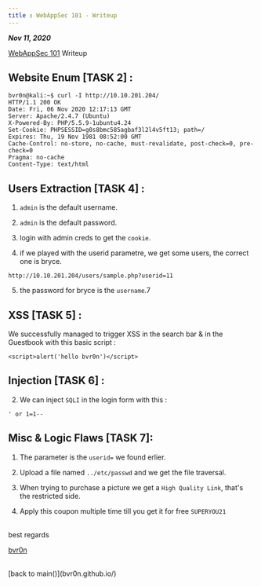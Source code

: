 ```yaml
---
title : WebAppSec 101 - Writeup
---
```


_**Nov 11, 2020**_

[WebAppSec 101](https://tryhackme.com/room/webappsec101) Writeup

## Website Enum [TASK 2] :
```
bvr0n@kali:~$ curl -I http://10.10.201.204/
HTTP/1.1 200 OK
Date: Fri, 06 Nov 2020 12:17:13 GMT
Server: Apache/2.4.7 (Ubuntu)
X-Powered-By: PHP/5.5.9-1ubuntu4.24
Set-Cookie: PHPSESSID=g0s8bmc585agbaf3l2l4v5ft13; path=/
Expires: Thu, 19 Nov 1981 08:52:00 GMT
Cache-Control: no-store, no-cache, must-revalidate, post-check=0, pre-check=0
Pragma: no-cache
Content-Type: text/html
```


## Users Extraction [TASK 4] :

1) `admin` is the default username.

2) `admin` is the default password.

3) login with admin creds to get the `cookie`.

4) if we played with the userid parametre, we get some users, the correct one is bryce.

`http://10.10.201.204/users/sample.php?userid=11`

5) the password for bryce is the `username`.7


## XSS [TASK 5] :

We successfully managed to trigger XSS in the search bar & in the Guestbook with this basic script :

```<script>alert('hello bvr0n')</script>```


## Injection [TASK 6] :

2) We can inject `SQLI` in the login form with this : 

`' or 1=1--`


## Misc & Logic Flaws [TASK 7]:

1) The parameter is the `userid=` we found erlier.

2) Upload a file named `../etc/passwd` and we get the file traversal.

3) When trying to purchase a picture we get a `High Quality Link`, that's the restricted side.

4) Apply this coupon multiple time till you get it for free `SUPERYOU21`

<br>
best regards

[bvr0n](https://github.com/bvr0n)


<br>
[back to main()](bvr0n.github.io/)

<br>

